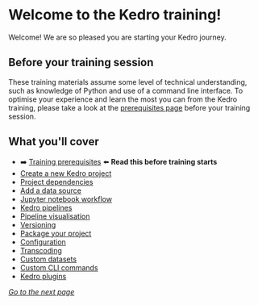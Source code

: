 # Welcome to the Kedro training!
Welcome! We are so pleased you are starting your Kedro journey.

## Before your training session

These training materials assume some level of technical understanding, such as knowledge of Python and use of a command line interface. To optimise your experience and learn the most you can from the Kedro training, please take a look at the [prerequisites page](./02_prerequisites.md) before your training session. 

## What you'll cover

* :arrow_right: [Training prerequisites](./02_prerequisites.md) :arrow_left:  **Read this before training starts**
* [Create a new Kedro project](./03_new_project.md)
* [Project dependencies](./04_dependencies.md)
* [Add a data source](./05_connect_data_sources.md)
* [Jupyter notebook workflow](./06_jupyter_notebook_workflow.md)
* [Kedro pipelines](./07_pipelines.md)
* [Pipeline visualisation](./08_visualisation.md)
* [Versioning](./09_versioning.md)
* [Package your project](./10_package_project.md)
* [Configuration](./11_configuration.md)
* [Transcoding](./12_transcoding.md)
* [Custom datasets](./13_custom_datasets.md)
* [Custom CLI commands](./14_custom_cli_commands.md)
* [Kedro plugins](./15_plugins.md)

_[Go to the next page](./02_prerequisites.md)_
